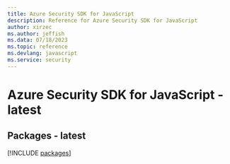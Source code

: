 ```yaml
---
title: Azure Security SDK for JavaScript
description: Reference for Azure Security SDK for JavaScript
author: xirzec
ms.author: jeffish
ms.data: 07/18/2023
ms.topic: reference
ms.devlang: javascript
ms.service: security
---
```

# Azure Security SDK for JavaScript - latest
## Packages - latest
[!INCLUDE [packages](security-index.md)]